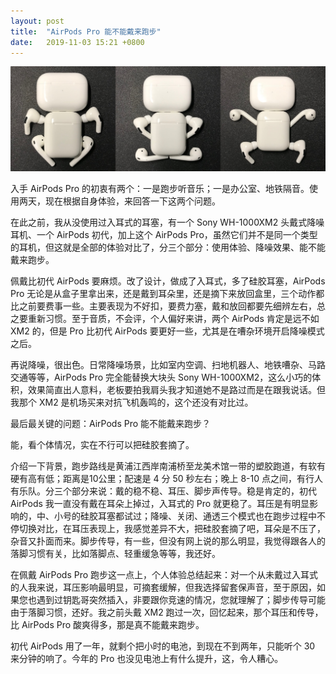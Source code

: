```yaml
---
layout: post
title:  "AirPods Pro 能不能戴来跑步"
date:   2019-11-03 15:21 +0800
---
```


![Airpods Pro & Airpods](files/2019/airpods_pro.jpg)

入手 AirPods Pro 的初衷有两个：一是跑步听音乐；一是办公室、地铁隔音。使用两天，现在根据自身体验，来回答一下这两个问题。

在此之前，我从没使用过入耳式的耳塞，有一个 Sony WH-1000XM2 头戴式降噪耳机、一个 AirPods 初代，加上这个 AirPods Pro，虽然它们并不是同一个类型的耳机，但这就是全部的体验对比了，分三个部分：使用体验、降噪效果、能不能戴来跑步。

佩戴比初代 AirPods 要麻烦。改了设计，做成了入耳式，多了硅胶耳塞，AirPods Pro 无论是从盒子里拿出来，还是戴到耳朵里，还是摘下来放回盒里，三个动作都比之前要费事一些。主要表现为不好扣，要费力塞，戴和放回都要先细辨左右，总之要重新习惯。至于音质，不会评，个人偏好来讲，两个 AirPods 肯定是远不如 XM2 的，但是 Pro 比初代 AirPods 要更好一些，尤其是在嘈杂环境开启降噪模式之后。

再说降噪，很出色。日常降噪场景，比如室内空调、扫地机器人、地铁嘈杂、马路交通等等，AirPods Pro 完全能替换大块头 Sony WH-1000XM2，这么小巧的体积，效果简直出人意料，老板要拍我肩头我才知道她不是路过而是在跟我说话。但我那个 XM2 是机场买来对抗飞机轰鸣的，这个还没有对比过。

最后最关键的问题：AirPods Pro 能不能戴来跑步？

能，看个体情况，实在不行可以把硅胶套摘了。

介绍一下背景，跑步路线是黄浦江西岸南浦桥至龙美术馆一带的塑胶跑道，有软有硬有高有低；距离是10公里；配速是 4 分 50 秒左右；晚上 8-10 点之间，有行人有乐队。分三个部分来说：戴的稳不稳、耳压、脚步声传导。稳是肯定的，初代 AirPods 我一直没有戴在耳朵上掉过，入耳式的 Pro 就更稳了。耳压是有明显影响的，中、小号的硅胶耳塞都试过；降噪、关闭、通透三个模式也在跑步过程中不停切换对比，在耳压表现上，我感觉差异不大，把硅胶套摘了吧，耳朵是不压了，杂音又扑面而来。脚步传导，有一些，但没有网上说的那么明显，我觉得跟各人的落脚习惯有关，比如落脚点、轻重缓急等等，我还好。

在佩戴 AirPods Pro 跑步这一点上，个人体验总结起来：对一个从未戴过入耳式的人我来说，耳压影响最明显，可摘套缓解，但我选择留套保声音，至于原因，如果您也遇到过钥匙哥突然插入，非要跟你竞速的情况，您就理解了；脚步传导可能由于落脚习惯，还好。我之前头戴 XM2 跑过一次，回忆起来，那个耳压和传导，比 AirPods Pro 酸爽得多，那是真不能戴来跑步。

初代 AirPods 用了一年，就剩个把小时的电池，到现在不到两年，只能听个 30 来分钟的响了。今年的 Pro 也没见电池上有什么提升，这，令人糟心。
